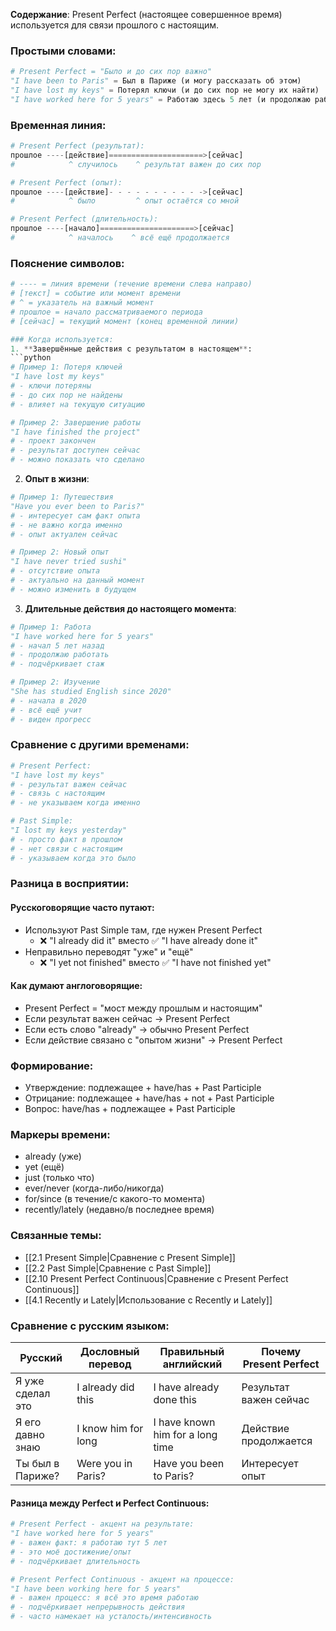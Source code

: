 **Содержание**: Present Perfect (настоящее совершенное время) используется для связи прошлого с настоящим.

### Простыми словами:
```python
# Present Perfect = "Было и до сих пор важно"
"I have been to Paris" = Был в Париже (и могу рассказать об этом)
"I have lost my keys" = Потерял ключи (и до сих пор не могу их найти)
"I have worked here for 5 years" = Работаю здесь 5 лет (и продолжаю работать)
```

### Временная линия:
```python
# Present Perfect (результат):
прошлое ----[действие]=====================>[сейчас]
#            ^ случилось    ^ результат важен до сих пор

# Present Perfect (опыт):
прошлое ----[действие]- - - - - - - - - - ->[сейчас]
#            ^ было         ^ опыт остаётся со мной

# Present Perfect (длительность):
прошлое ----[начало]=====================>[сейчас]
#            ^ началось    ^ всё ещё продолжается
```

### Пояснение символов:
```python
# ---- = линия времени (течение времени слева направо)
# [текст] = событие или момент времени
# ^ = указатель на важный момент
# прошлое = начало рассматриваемого периода
# [сейчас] = текущий момент (конец временной линии)

### Когда используется:
1. **Завершённые действия с результатом в настоящем**:
```python
# Пример 1: Потеря ключей
"I have lost my keys"
# - ключи потеряны
# - до сих пор не найдены
# - влияет на текущую ситуацию

# Пример 2: Завершение работы
"I have finished the project"
# - проект закончен
# - результат доступен сейчас
# - можно показать что сделано
```

2. **Опыт в жизни**:
```python
# Пример 1: Путешествия
"Have you ever been to Paris?"
# - интересует сам факт опыта
# - не важно когда именно
# - опыт актуален сейчас

# Пример 2: Новый опыт
"I have never tried sushi"
# - отсутствие опыта
# - актуально на данный момент
# - можно изменить в будущем
```

3. **Длительные действия до настоящего момента**:
```python
# Пример 1: Работа
"I have worked here for 5 years"
# - начал 5 лет назад
# - продолжаю работать
# - подчёркивает стаж

# Пример 2: Изучение
"She has studied English since 2020"
# - начала в 2020
# - всё ещё учит
# - виден прогресс
```

### Сравнение с другими временами:
```python
# Present Perfect:
"I have lost my keys"
# - результат важен сейчас
# - связь с настоящим
# - не указываем когда именно

# Past Simple:
"I lost my keys yesterday"
# - просто факт в прошлом
# - нет связи с настоящим
# - указываем когда это было
```

### Разница в восприятии:
#### Русскоговорящие часто путают:
- Используют Past Simple там, где нужен Present Perfect
  - ❌ "I already did it" вместо ✅ "I have already done it"
- Неправильно переводят "уже" и "ещё"
  - ❌ "I yet not finished" вместо ✅ "I have not finished yet"

#### Как думают англоговорящие:
- Present Perfect = "мост между прошлым и настоящим"
- Если результат важен сейчас → Present Perfect
- Если есть слово "already" → обычно Present Perfect
- Если действие связано с "опытом жизни" → Present Perfect

### Формирование:
- Утверждение: подлежащее + have/has + Past Participle
- Отрицание: подлежащее + have/has + not + Past Participle
- Вопрос: have/has + подлежащее + Past Participle

### Маркеры времени:
- already (уже)
- yet (ещё)
- just (только что)
- ever/never (когда-либо/никогда)
- for/since (в течение/с какого-то момента)
- recently/lately (недавно/в последнее время)

### Связанные темы:
- [[2.1 Present Simple|Сравнение с Present Simple]]
- [[2.2 Past Simple|Сравнение с Past Simple]]
- [[2.10 Present Perfect Continuous|Сравнение с Present Perfect Continuous]]
- [[4.1 Recently и Lately|Использование с Recently и Lately]]

### Сравнение с русским языком:

| Русский | Дословный перевод | Правильный английский | Почему Present Perfect |
|---------|------------------|---------------------|---------------------|
| Я уже сделал это | I already did this | I have already done this | Результат важен сейчас |
| Я его давно знаю | I know him for long | I have known him for a long time | Действие продолжается |
| Ты был в Париже? | Were you in Paris? | Have you been to Paris? | Интересует опыт |

#### Разница между Perfect и Perfect Continuous:
```python
# Present Perfect - акцент на результате:
"I have worked here for 5 years"
# - важен факт: я работаю тут 5 лет
# - это моё достижение/опыт
# - подчёркивает длительность

# Present Perfect Continuous - акцент на процессе:
"I have been working here for 5 years"
# - важен процесс: я всё это время работаю
# - подчёркивает непрерывность действия
# - часто намекает на усталость/интенсивность
``` 